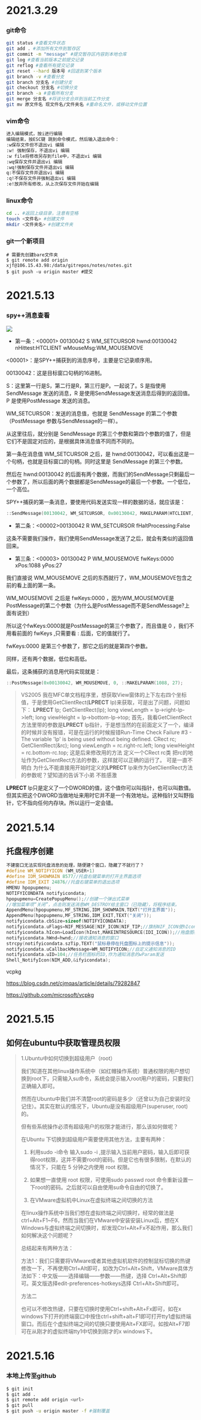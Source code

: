# 2021.3.29

### git命令

```bash
git status #查看文件状态
git add . #添加所有文件到暂存区
git commit -m "message" #提交暂存区内容到本地仓库
git log #查看当前版本之前提交记录
git reflog #查看所有提交记录
git reset --hard 版本号 #回退到某个版本
git branch -v #查看分支
git branch 分支名 #创建分支
git checkout 分支名 #切换分支
git branch -a #查看所有分支
git merge 分支名 #将该分支合并到当前工作分支
git mv 原文件名 现文件名/文件夹名 #重命名文件，或移动文件位置
```

### vim命令

```bash
进入编辑模式，按i进行编辑
编辑结束，按ESC键 跳到命令模式，然后输入退出命令：
:w保存文件但不退出vi 编辑
:w! 强制保存，不退出vi 编辑
:w file将修改另存到file中，不退出vi 编辑 
:wq保存文件并退出vi 编辑
:wq!强制保存文件并退出vi 编辑
q:不保存文件并退出vi 编辑
:q!不保存文件并强制退出vi 编辑
:e!放弃所有修改，从上次保存文件开始在编辑
```

### linux命令

```bash
cd .. #返回上级目录，注意有空格
touch <文件名> #创建文件
mkdir <文件夹名> #创建文件夹
```

### git一个新项目

```shell
# 需要先创建bare文件夹
$ git remote add origin xjf@106.15.43.98:/data/gitrepos/notes/notes.git
$ git push -u origin master #提交
```

# 2021.5.13

### spy++消息查看

<p align="left">
  <img src="images/201708221503403013143025.jpg">
</p>

- 第一条：<00001> 00130042 S WM_SETCURSOR hwnd:00130042 nHittest:HTCLIENT wMouseMsg:WM_MOUSEMOVE

<00001>：是SPY++捕获到的消息序号，主要是它记录顺序用。

00130042：这是目标窗口句柄的16进制。

S：这里第一行是S，第二行是R，第三行是P。一起说了。S 是指使用 SendMessage 发送的消息，R 是使用SendMessage发送消息后得到的返回值。P 是使用PostMessage 发送的消息。

WM_SETCURSOR：发送的消息值，也就是 SendMessage 的第二个参数（PostMessage 参数与SendMessage的一样）。

从这里往后，就分别是 SendMessage 的第三个参数和第四个参数的值了，但是它们不是固定对应的，是根据具体消息值不同而不同的。

第一条在消息值 WM_SETCURSOR 之后，是 hwnd:00130042，可以看出这是一个句柄，也就是目标窗口的句柄。同时这里是 SendMessage 的第三个参数。

然后在 hwnd:00130042 的后面有两个数据，而我们的SendMessage只剩最后一个参数了，所以后面的两个数据都是SendMessage的最后一个参数。一个低位，一个高位。

SPY++捕获的第一条消息，要使用代码发送实现一样的数据的话，就应该是：

```c++
::SendMessage(00130042, WM_SETCURSOR, 0x00130042, MAKELPARAM(HTCLIENT, WM_MOUSEMOVE));
```

- 第二条：<00002>00130042 R WM_SETCURSOR fHaltProcessing:False

这条不需要我们操作，我们使用SendMessage发送了之后，就会有类似的返回值回来。

- 第三条：<00003> 00130042 P WM_MOUSEMOVE fwKeys:0000 xPos:1088 yPos:27

我们直接说 WM_MOUSEMOVE 之后的东西就行了，WM_MOUSEMOVE包含之前的看上面的第一条。

WM_MOUSEMOVE 之后是 fwKeys:0000 ，因为WM_MOUSEMOVE是PostMessage的第二个参数（为什么是PostMessage而不是SendMessage?上面有说到）

所以这个fwKeys:0000就是PostMessage的第三个参数了，而且值是 0 ，我们不用看前面的 fwKeys ,只需要看 : 后面，它的值就行了。

fwKeys:0000 是第三个参数了，那它之后的就是第四个参数。

同样，还有两个数据，低位和高低。

最后，这条捕获的消息用代码实现就是：

```c++
::PostMessage(0x00130042, WM_MOUSEMOVE, 0, ::MAKELPARAM(1088, 27);
```

> VS2005 我在MFC单文档程序里，想获取View窗体的上下左右四个坐标值，于是使用GetClientRect(**LPRECT** lp)来获取，可是出了问题，问题如下：
> **LPRECT** lp; GetClientRect(lp);
> long viewLength = lp->right-lp->left; long viewHeight = lp->bottom-lp->top;
> 首先，我看GetClientRect方法里带的参数是**LPRECT** lp指针，于是想当然的在前面定义了一个，编译的时候并没有报错，可是在运行的时候报错Run-Time Check Failure #3 - The variable 'lp' is being used without being defined.
> CRect rc; GetClientRect(&rc);
> long viewLength = rc.right-rc.left; long viewHeight = rc.bottom-rc.top;
> 这是后来修改用的方法 定义一个CRect rc类 把rc的地址作为GetClientRect方法的参数，这样就可以正确的运行了。
> 可是一直不明白 为什么不能直接用开始时定义的**LPRECT** lp来作为GetClientRect方法的参数呢？望知道的告诉下小弟 不胜感激

**LPRECT** lp只是定义了一个DWORD的值，这个值你可以叫指针，也可以叫数值。但其实把这个DWORD当做地址来用时它并不是一个有效地址。这种指针又叫野指针，它不指向任何内存块。所以运行一定会错。

# 2021.5.14

## 托盘程序创建

```c++
不建窗口无法实现托盘消息的处理，随便建个窗口，隐藏了不就行了？
#define WM_NOTIFYICON (WM_USER+1)
#define IDM_SHOWMAIN 8577//托盘右键菜单的打开主界面选项
#define IDM_EXIT 24876//托盘右键菜单的退出选项
HMENU hpopupmenu;
NOTIFYICONDATA notifyicondata;
hpopupmenu=CreatePopupMenu();//创建一个弹出式菜单
//增加菜单项“关闭”，点击则发送消息WM_DESTROY给主窗口（已隐藏），将程序结束。
AppendMenu(hpopupmenu,MF_STRING,IDM_SHOWMAIN,TEXT("打开主界面"));
AppendMenu(hpopupmenu,MF_STRING,IDM_EXIT,TEXT("关闭"));
notifyicondata.cbSize=sizeof(NOTIFYICONDATA);
notifyicondata.uFlags=NIF_MESSAGE|NIF_ICON|NIF_TIP;//旗标NIF_ICON使hIcon成员有效，NIF_MESSAGE使uCallbackMessage成员有效，NIF_TIP使szTip成员有效
notifyicondata.hIcon=LoadIcon(hInst,MAKEINTRESOURCE(IDI_ICON));//拖盘图标
notifyicondata.hWnd=hwnd;//接收通知消息的窗口
strcpy(notifyicondata.szTip,TEXT("鼠标悬停在托盘图标上的提示信息"));
notifyicondata.uCallbackMessage=WM_NOTIFYICON;//自定义通知消息的ID
notifyicondata.uID=104;//任务栏图标的ID,作为通知消息的wParam发送
Shell_NotifyIcon(NIM_ADD,&ifyicondata);
```

vcpkg

https://blog.csdn.net/cjmqas/article/details/79282847

https://github.com/microsoft/vcpkg

# 2021.5.15

## 如何在ubuntu中获取管理员权限

>1.Ubuntu中如何切换到超级用户（root）
>
>我们知道在其他linux操作系统中（如红帽操作系统）普通权限的用户想切换到root下，只需输入su命令，系统会提示输入root用户的密码，只要我们正确输入即可。
>
>然而在Ubuntu中我们并不清楚root的密码是多少（还曾以为自己安装时没记住）。其实在默认的情况下，Ubuntu是没有超级用户(superuser, root)的。
>
>但有些系统操作必须有超级用户的权限才能进行，那么该如何做呢？
>
>在Ubuntu 下切换到超级用户需要使用其他方法，主要有两种：
>
>1.    利用sudo -i命令  输入sudo -i ,提示输入当前用户密码，输入后即可获得root权限，这并不需要root的密码。但是它也有很多限制，在默认的情况下，只能在 5 分钟之内使用 root 权限。
>
>2.    如果想一直使用 root 权限，可使用sudo passwd root 命令重新设置一下root的密码。之后就可以自由使用su命令自由的切换了。
>
>2. 在VMware虚拟机中Linux在虚拟终端之间切换的方法
>
>在linux操作系统中当我们想在虚拟终端之间切换时，经常的做法是ctrl+Alt+F1~F6，然而当我们在VMware中安装安装Linux后，想在X Windows与虚拟终端之间切换时，却发现Ctrl+Alt+Fx不起作用，那么我们如何解决这个问题呢？
>
>总结起来有两种方法：
>
>方法1：我们只需要将VMware或者其他虚拟机软件的控制鼠标切换的热键修改一下，不再使用Ctrl+Alt即可，如改为Ctrl+Alt+Shift，VMware具体方法如下：中文版——选择编辑——参数——热键，选择 Ctrl+Alt+Shift即可。英文版选择edit-preferences-hotkeys选择 Ctrl+Alt+Shift即可。
>
>方法二
>
>也可以不修改热键，只要在切换时使用Ctrl+shift+Alt+Fx即可，如在x windows下打开的终端窗口中按住ctrl+shift+alt+F1即可打开tty1虚拟终端窗口。而后在个虚拟终端之间的切换只要使用Alt+FX即可。如按Alt+F7即可在从刚才的虚拟终端tty1中切换到刚才的x windows下。

# 2021.5.16

### 本地上传至github

```bash
$ git init
$ git add .
$ git remote add origin <url>
$ git pull
$ git push -u origin master -f #强制覆盖
```

